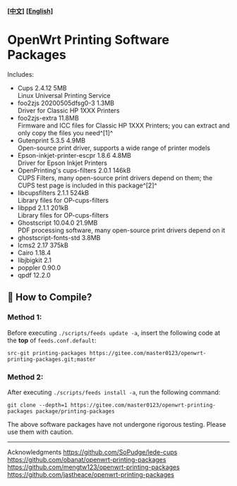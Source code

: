 [**[中文]**](README.md) [**[English]**](README-en.md)
# OpenWrt Printing Software Packages
 
Includes:
 
- Cups 2.4.12 5MB  
  Linux Universal Printing Service
- foo2zjs 20200505dfsg0-3 1.3MB  
  Driver for Classic HP 1XXX Printers
- foo2zjs-extra 11.8MB  
  Firmware and ICC files for Classic HP 1XXX Printers; you can extract and only copy the files you need^[1]^
- Gutenprint 5.3.5 4.9MB  
  Open-source print driver, supports a wide range of printer models
- Epson-inkjet-printer-escpr 1.8.6 4.8MB  
  Driver for Epson Inkjet Printers
- OpenPrinting's cups-filters 2.0.1 146kB  
  CUPS Filters, many open-source print drivers depend on them; the CUPS test page is included in this package^[2]^
- libcupsfilters 2.1.1 524kB  
  Library files for OP-cups-filters
- libppd 2.1.1 201kB  
  Library files for OP-cups-filters
- Ghostscript 10.04.0 21.9MB  
  PDF processing software, many open-source print drivers depend on it
- ghostscript-fonts-std 3.8MB
- lcms2 2.17 375kB
- Cairo 1.18.4
- libjbigkit 2.1
- poppler 0.90.0
- qpdf 12.2.0

## 📌 How to Compile?
 
### Method 1:
 
Before executing `./scripts/feeds update -a`, insert the following code at the **top** of `feeds.conf.default`:

```
src-git printing-packages https://gitee.com/master0123/openwrt-printing-packages.git;master
```

### Method 2:
 
After executing `./scripts/feeds install -a`, run the following command:

```shell
git clone --depth=1 https://gitee.com/master0123/openwrt-printing-packages package/printing-packages
```

The above software packages have not undergone rigorous testing. Please use them with caution.

--------------------------------------------
Acknowledgments
https://github.com/SoPudge/lede-cups
https://github.com/obanat/openwrt-printing-packages
https://github.com/mengtw123/openwrt-printing-packages
https://github.com/jastheace/openwrt-printing-packages